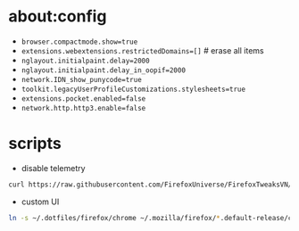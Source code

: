 # about:config

- `browser.compactmode.show=true`
- `extensions.webextensions.restrictedDomains=[]` # erase all items
- `nglayout.initialpaint.delay=2000`
- `nglayout.initialpaint.delay_in_oopif=2000`
- `network.IDN_show_punycode=true`
- `toolkit.legacyUserProfileCustomizations.stylesheets=true`
- `extensions.pocket.enabled=false`
- `network.http.http3.enable=false`

# scripts

- disable telemetry

```bash
curl https://raw.githubusercontent.com/FirefoxUniverse/FirefoxTweaksVN/main/user.js -o ~/.mozilla/firefox/*.default-release/user.js # profile directory in about:support
```

- custom UI

```bash
ln -s ~/.dotfiles/firefox/chrome ~/.mozilla/firefox/*.default-release/chrome # profile directory in about:support
```
